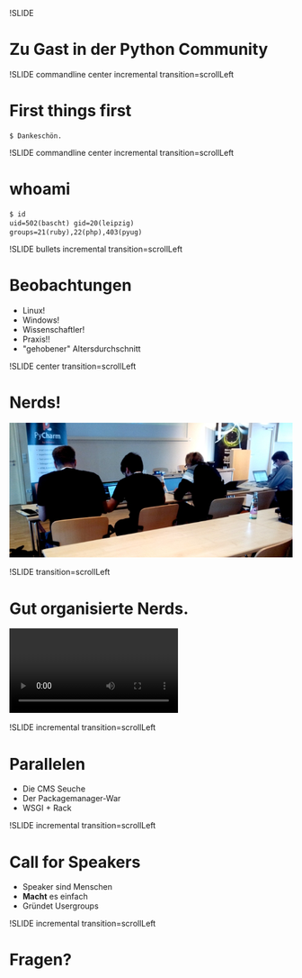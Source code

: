 !SLIDE 
# Zu Gast in der Python Community

!SLIDE commandline center incremental transition=scrollLeft

# First things first

    $ Dankeschön.

!SLIDE commandline center incremental transition=scrollLeft
# whoami

    $ id
    uid=502(bascht) gid=20(leipzig) 
    groups=21(ruby),22(php),403(pyug)

!SLIDE bullets incremental transition=scrollLeft
# Beobachtungen

* Linux!
* Windows!
* Wissenschaftler!
* Praxis!!
* "gehobener" Altersdurchschnitt

!SLIDE center transition=scrollLeft
# Nerds!
![Nerds](nerds.jpg)


!SLIDE transition=scrollLeft
# Gut organisierte Nerds.

<!SLIDE center transition=fade>
<video src="/image/one/stairs.m4v" type="video/mp4" autoplay="true" preload="auto" controls="controls"></video>

!SLIDE incremental transition=scrollLeft
# Parallelen
* Die CMS Seuche
* Der Packagemanager-War
* WSGI + Rack

!SLIDE incremental transition=scrollLeft
# Call for Speakers

* Speaker sind Menschen
* **Macht** es einfach
* Gründet Usergroups

!SLIDE incremental transition=scrollLeft
# Fragen?


